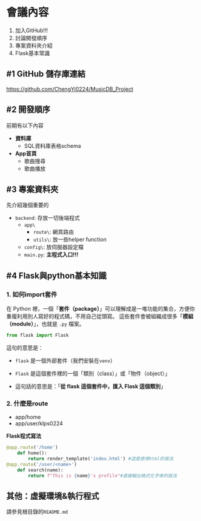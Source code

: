 # 會議內容
1. 加入GitHub!!!
2. 討論開發順序
3. 專案資料夾介紹
4. Flask基本常識

## #1 GitHub 儲存庫連結
https://github.com/ChengYi0224/MusicDB_Project

## #2 開發順序
前期有以下內容
- **資料庫**
    - SQL資料庫表格schema
- **App首頁**
    - 歌曲搜尋
    - 歌曲播放

## #3 專案資料夾
先介紹幾個重要的
- `backend`: 存放一切後端程式
    - `app\`
        - `route\`: 網頁路由
        - `utils\`: 放一些helper function
    - `config\`: 放伺服器設定檔
    - `main.py`: **主程式入口!!!**

## #4 Flask與python基本知識
### 1. 如何import套件
在 Python 裡，一個「**套件（package）**」可以理解成是一堆功能的集合，方便你重複利用別人寫好的程式碼，不用自己從頭寫。
這些套件會被組織成很多「**模組（module）**」，也就是 `.py` 檔案。
```python
from flask import Flask
```
這句的意思是：
- `flask` 是一個外部套件（我們安裝在`venv`）

- `Flask` 是這個套件裡的一個「類別（class）」或「物件（object）」

- 這句話的意思是：「**從 flask 這個套件中，匯入 Flask 這個類別**」

### 2. 什麼是route
- app/home
- app/user/klps0224

**Flask程式寫法**
```python
@app.route('/home')
    def home():
        return render_template('index.html') #這是使用html的寫法
@app.route('/user/<name>')
    def search(name):
        return f"This is {name}'s profile"#直接輸出格式化字串的寫法
```

## 其他：虛擬環境&執行程式
請參見根目錄的`README.md`